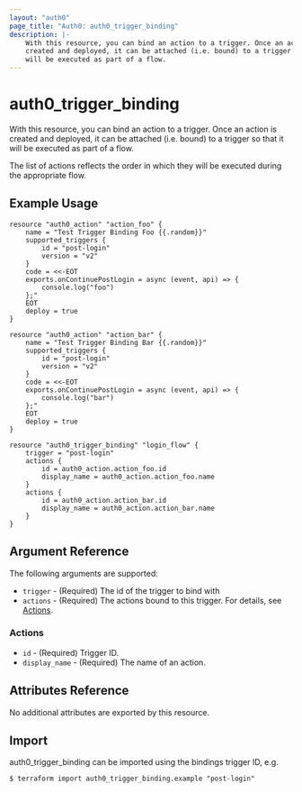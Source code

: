 ```yaml
---
layout: "auth0"
page_title: "Auth0: auth0_trigger_binding"
description: |-
	With this resource, you can bind an action to a trigger. Once an action is
	created and deployed, it can be attached (i.e. bound) to a trigger so that it
	will be executed as part of a flow.
---
```


# auth0_trigger_binding

With this resource, you can bind an action to a trigger. Once an action is
created and deployed, it can be attached (i.e. bound) to a trigger so that it
will be executed as part of a flow. 

The list of actions reflects the order in which they will be executed during the
appropriate flow.

## Example Usage

```hcl
resource "auth0_action" "action_foo" {
	name = "Test Trigger Binding Foo {{.random}}"
	supported_triggers {
		id = "post-login"
		version = "v2"
	}
	code = <<-EOT
	exports.onContinuePostLogin = async (event, api) => { 
		console.log("foo") 
	};"
	EOT
	deploy = true
}

resource "auth0_action" "action_bar" {
	name = "Test Trigger Binding Bar {{.random}}"
	supported_triggers {
		id = "post-login"
		version = "v2"
	}
	code = <<-EOT
	exports.onContinuePostLogin = async (event, api) => { 
		console.log("bar") 
	};"
	EOT
	deploy = true
}

resource "auth0_trigger_binding" "login_flow" {
	trigger = "post-login"
	actions {
		id = auth0_action.action_foo.id
		display_name = auth0_action.action_foo.name
	}
	actions {
		id = auth0_action.action_bar.id
		display_name = auth0_action.action_bar.name
	}
}
```

## Argument Reference

The following arguments are supported:

* `trigger` - (Required) The id of the trigger to bind with
* `actions` - (Required) The actions bound to this trigger. For details, see
  [Actions](#actions).

### Actions

* `id` - (Required) Trigger ID.
* `display_name` - (Required) The name of an action.

## Attributes Reference

No additional attributes are exported by this resource.

## Import

auth0_trigger_binding can be imported using the bindings trigger ID, e.g.

```
$ terraform import auth0_trigger_binding.example "post-login"
```
